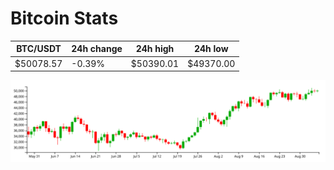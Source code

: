 # Bitcoin Stats

BTC/USDT|24h change|24h high|24h low|
|---|---|---|---|
|$50078.57|-0.39%|$50390.01|$49370.00|

<img src="./chart.svg">
